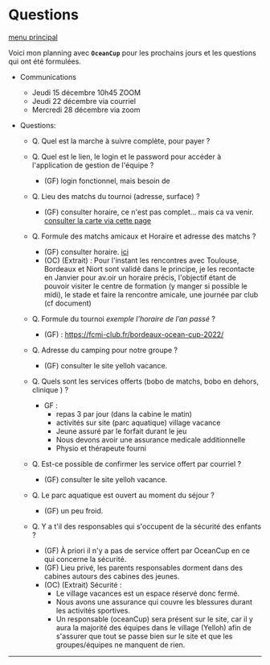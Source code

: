 # Questions

[menu principal](readme.md)

Voici mon planning avec **`OceanCup`** pour les prochains jours et les questions qui ont été formulées.

- Communications 
  - Jeudi 15 décembre 10h45 ZOOM
  - Jeudi 22 décembre via courriel
  - Mercredi 28 décembre via zoom

- Questions:
  - Q. Quel est la marche à suivre complète, pour payer ?

  - Q. Quel est le lien, le login et le password pour accéder à l'application de gestion de l'équipe ?
    - (GF) login fonctionnel, mais besoin de 
  - Q. Lieu des matchs du tournoi (adresse, surface) ?
    - (GF) consulter horaire, ce n'est pas complet... mais ca va venir. [consulter la carte via cette page](./readme.md)
  - Q. Formule des matchs amicaux et Horaire et adresse des matchs ?
    - (GF) consulter horaire. [ici](./horaire.md)
    - (OC) (Extrait) : Pour l'instant les rencontres avec Toulouse, Bordeaux et Niort sont validé dans le principe, je les recontacte en Janvier pour av.oir un horaire précis, l'objectif étant de pouvoir visiter le centre de formation (y manger si possible le midi), le stade et faire la rencontre amicale, une journée par club (cf document)
  - Q. Formule du tournoi *exemple l’horaire de l’an passé* ?
    - (GF) : https://fcmi-club.fr/bordeaux-ocean-cup-2022/
  - Q. Adresse du camping pour notre groupe ?
    - (GF) consulter le site yelloh vacance. 
  - Q. Quels sont les services offerts (bobo de matchs, bobo en dehors, clinique ) ?
    - GF :
      - repas 3 par jour (dans la cabine le matin)
      - activités sur site (parc aquatique) village vacance
      - Jeune assuré par le forfait durant le jeu
      - Nous devons avoir une assurance medicale additionnelle
      - Physio et thérapeute fourni
  - Q. Est-ce possible de confirmer les service offert par courriel ?
    - (GF) consulter le site yelloh vacance.
  - Q. Le parc aquatique est ouvert au moment du séjour ?
    - (GF) un peu froid.
  - Q. Y a t'il des responsables qui s'occupent de la sécurité des enfants ?
    - (GF) À priori il n'y a pas de service offert par OceanCup en ce qui concerne la sécurité.
    - (GF) Lieu privé, les parents responsables dorment dans des cabines autours des cabines des jeunes.
    - (OC) (Extrait) Sécurité :
      - Le village vacances est un espace réservé donc fermé.
      - Nous avons une assurance qui couvre les blessures durant les activités sportives.
      - Un responsable (oceanCup) sera présent sur le site, car il y aura la majorité des équipes dans le village (Yelloh) afin de s'assurer que tout se passe bien sur le site et que les groupes/équipes ne manquent de rien.

---
